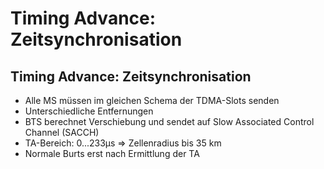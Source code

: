 # Timing Advance: Zeitsynchronisation

## Timing Advance: Zeitsynchronisation

- Alle MS müssen im gleichen Schema der TDMA-Slots senden
- Unterschiedliche Entfernungen
- BTS berechnet Verschiebung und sendet auf Slow Associated Control Channel (SACCH)
- TA-Bereich: 0...233μs => Zellenradius bis 35 km
- Normale Burts erst nach Ermittlung der TA
